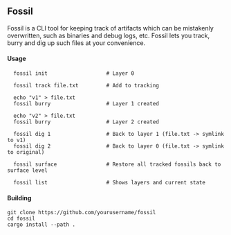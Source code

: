 
## Fossil

Fossil is a CLI tool for keeping track of artifacts which can be mistakenly overwritten,
such as binaries and debug logs, etc. Fossil lets you track, burry and dig up such files
at your convenience.

#### Usage

```
  fossil init                   # Layer 0
  
  fossil track file.txt         # Add to tracking
  
  echo "v1" > file.txt 
  fossil burry                  # Layer 1 created
  
  echo "v2" > file.txt
  fossil burry                  # Layer 2 created
  
  fossil dig 1                  # Back to layer 1 (file.txt -> symlink to v1) 
  fossil dig 2                  # Back to layer 0 (file.txt -> symlink to original)
    
  fossil surface                # Restore all tracked fossils back to surface level

  fossil list                   # Shows layers and current state
```

#### Building
```
git clone https://github.com/yourusername/fossil
cd fossil
cargo install --path .
```

